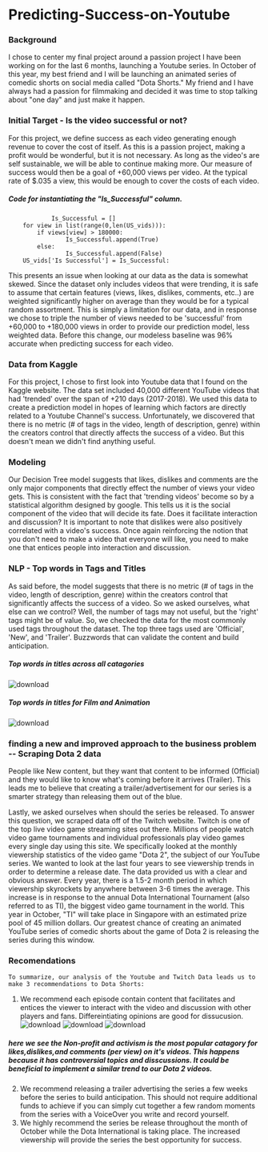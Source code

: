 # Predicting-Success-on-Youtube

### Background  
I chose to center my final project around a passion project I have been working on for the last 6 months, launching a Youtube series. In October of this year, my best friend and I will be launching an animated series of comedic shorts on social media called "Dota Shorts." 
My friend and I have always had a passion for filmmaking and decided it was time to stop talking about "one day" and just make it happen.

### Initial Target - Is the video successful or not?
For this project, we define success as each video generating enough revenue to cover the cost of itself. As this is a passion project, making a profit would be wonderful, but it is not necessary. As long as the video's are self sustainable, we will be able to continue making more. Our measure of success would then be a goal of +60,000 views per video. At the typical rate of $.035 a view, this would be enough to cover the costs of each video.

##### Code for instantiating the "Is_Successful" column.
                Is_Successful = []
        for view in list(range(0,len(US_vids))):
            if views[view] > 180000:
                    Is_Successful.append(True)
            else:
                    Is_Successful.append(False)
        US_vids['Is Successful'] = Is_Successful:
       
This presents an issue when looking at our data as the data is somewhat skewed. Since the dataset only includes videos that were trending, it is safe to assume that certain features (views, likes, dislikes, comments, etc..) are weighted significantly higher on average than they would be for a typical random assortment. 
This is simply a limitation for our data, and in response we chose to triple the number of views needed to be 'successful' from +60,000 to +180,000 views in order to provide our prediction model, less weighted data. Before this change, our modeless baseline was 96% accurate when predicting success for each video.

### Data from Kaggle 
For this project, I chose to first look into Youtube data that I found on the Kaggle website. The data set included 40,000 different YouTube videos that had 'trended' over the span of +210 days (2017-2018). We used this data to create a prediction model in hopes of learning which factors are directly related to a Youtube Channel's success. Unfortunately, we discovered that there is no metric (# of tags in the video, length of description, genre) within the creators control that directly affects the success of a video. But this doesn't mean we didn't find anything useful. 

### Modeling 
Our Decision Tree model suggests that likes, dislikes and comments are the only major components that directly effect the number of views your video gets. This is consistent with the fact that 'trending videos' become so by a statistical algorithm designed by google. This tells us it is the social component of the video that will decide its fate. Does it facilitate interaction and discussion? It is important to note that dislikes were also positively correlated with a video's success. Once again reinforcing the notion that you don't need to make a video that everyone will like, you need to make one that entices people into interaction and discussion.

### NLP - Top words in Tags and Titles
As said before, the model suggests that there is no metric (# of tags in the video, length of description, genre) within the creators control that significantly affects the success of a video. So we asked ourselves, what else can we control? Well, the number of tags may not useful, but the 'right' tags might be of value. So, we checked the data for the most commonly used tags throughout the dataset. The top three tags used are 'Official', 'New', and 'Trailer'. Buzzwords that can validate the content and build anticipation. 

##### Top words in titles across all catagories 
![download](https://user-images.githubusercontent.com/84747768/183953862-077095db-3aa1-4cc2-b65a-535fa5272151.png)
##### Top words in titles for Film and Animation
![download](https://user-images.githubusercontent.com/84747768/183954767-9ff04590-1fd4-4a3c-af3d-cccf8a621512.png)

### finding a new and improved approach to the business problem -- Scraping Dota 2 data 
People like New content, but they want that content to be informed (Official) and they would like to know what's coming before it arrives (Trailer). This leads me to believe that creating a trailer/advertisement for our series is a smarter strategy than releasing them out of the blue.

Lastly, we asked ourselves when should the series be released. To answer this question, we scraped data off of the Twitch website. Twitch is one of the top live video game streaming sites out there. Millions of people watch video game tournaments and individual professionals play video games every single day using this site. We specifically looked at the monthly viewership statistics of the video game "Dota 2", the subject of our YouTube series. We wanted to look at the last four years to see viewership trends in order to determine a release date. The data provided us with a clear and obvious answer. Every year, there is a 1.5-2 month period in which viewership skyrockets by anywhere between 3-6 times the average. This increase is in response to the annual Dota International Tournament (also referred to as TI), the biggest video game tournament in the world. This year in October, "TI" will take place in Singapore with an estimated prize pool of 45 million dollars. Our greatest chance of creating an animated YouTube series of comedic shorts about the game of Dota 2 is releasing the series during this window.

### Recomendations     
    To summarize, our analysis of the Youtube and Twitch Data leads us to make 3 recommendations to Dota Shorts:
1. We recommend each episode contain content that facilitates and entices the viewer to interact with the video and discussion with other players and fans. Differeintiating opinions are good for dissucusion.
![download](https://user-images.githubusercontent.com/84747768/183951884-ef551d3f-4541-4f29-a0a8-7a8c3dbe117a.png)
![download](https://user-images.githubusercontent.com/84747768/183952308-aab880f7-8e14-48c5-bfd5-38408adb33ff.png)
![download](https://user-images.githubusercontent.com/84747768/183952495-d9094540-79ed-4990-a6d9-d24ae3727558.png)
##### here we see the Non-profit and activism is the most popular catagory for likes,dislikes,and comments (per view) on it's videos. This happens because it has controversial topics and disscussions. It could be beneficial to implement a similar trend to our Dota 2 videos.  
2. We recommend releasing a trailer advertising the series a few weeks before the series to build anticipation. This should not require additional funds to achieve if you can simply cut together a few random moments from the series with a VoiceOver you write and record yourself.
3. We highly recommend the series be release throughout the month of October while the Dota International is taking place. The increased viewership will provide the series the best opportunity for success.
